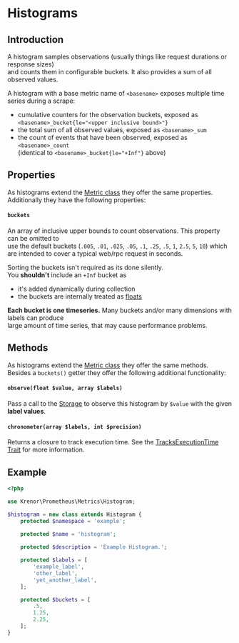 Histograms
==========

## Introduction

A histogram samples observations (usually things like request durations or response sizes)  
and counts them in configurable buckets. It also provides a sum of all observed values.

A histogram with a base metric name of `<basename>` exposes multiple time series during a scrape:

* cumulative counters for the observation buckets, exposed as  
`<basename>_bucket{le="<upper inclusive bound>"}`
* the total sum of all observed values, exposed as `<basename>_sum`
* the count of events that have been observed, exposed as `<basename>_count`  
(identical to `<basename>_bucket{le="+Inf"}` above)

## Properties

As histograms extend the [Metric class](README.md) they offer the same properties.  
Additionally they have the following properties:

#### `buckets`

An array of inclusive upper bounds to count observations.  This property can be omitted to  
use the default buckets (`.005`, `.01`, `.025`, `.05`, `.1`, `.25`, `.5`, `1`, `2.5`, `5`, `10`) which  
are intended to cover a typical web/rpc request in seconds.

Sorting the buckets isn't required as its done silently.  
You **shouldn't** include an `+Inf` bucket as 
* it's added dynamically during collection
* the buckets are internally treated as [floats][string-to-float]

**Each bucket is one timeseries.** Many buckets and/or many dimensions with labels can produce  
large amount of time series, that may cause performance problems.

## Methods

As histograms extend the [Metric class](README.md) they offer the same methods.    
Besides a `buckets()` getter they offer the following additional functionality:

#### `observe(float $value, array $labels)`

Pass a call to the [Storage][storage-docs] to observe this histogram by `$value` with the given **label values**.

#### `chronometer(array $labels, int $precision)`

Returns a closure to track execution time. See the [TracksExecutionTime Trait][tracking-code-docs] for more information.

## Example

```php
<?php

use Krenor\Prometheus\Metrics\Histogram;

$histogram = new class extends Histogram {
    protected $namespace = 'example';
    
    protected $name = 'histogram';

    protected $description = 'Example Histogram.';

    protected $labels = [
        'example_label',
        'other_label',
        'yet_another_label',
    ];

    protected $buckets = [
        .5,
        1.25,
        2.25,
    ];
}
```
[string-to-float]: http://php.net/manual/en/language.types.string.php#language.types.string.conversion
[storage-docs]: ../storage/README.md
[tracking-code-docs]: TRACKING_EXECUTION_TIME.md
